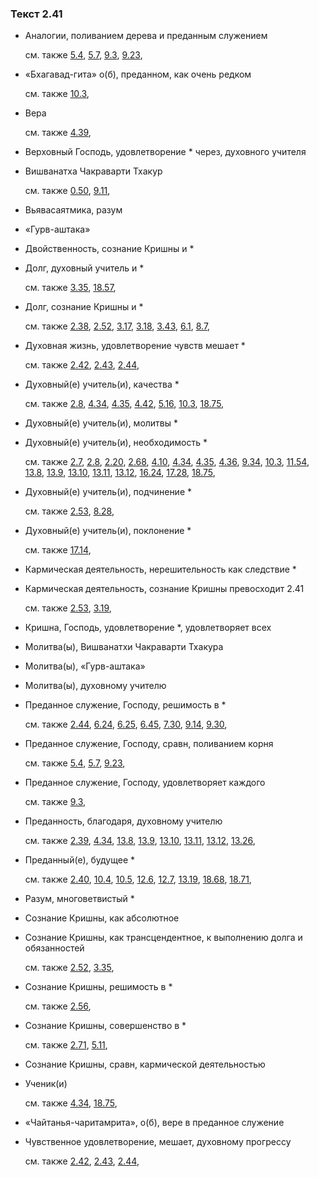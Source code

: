 ### Текст 2.41
	
- Аналогии, поливанием дерева и преданным служением

	см. также  [5.4](../05/0504.md),  [5.7](../05/0507.md),  [9.3](../09/0903.md),  [9.23](../09/0923.md), 
	
- «Бхагавад-гита» о(б), преданном, как очень редком

	см. также  [10.3](../10/1003.md), 
	
- Вера

	см. также  [4.39](../04/0439.md), 
	
- Верховный Господь, удовлетворение \* через, духовного учителя

	
- Вишванатха Чакраварти Тхакур

	см. также  [0.50](../00/0050.md),  [9.11](../09/0911.md), 
	
- Вьявасаятмика, разум

	
- «Гурв-аштака»

	
- Двойственность, сознание Кришны и \*

	
- Долг, духовный учитель и \*

	см. также  [3.35](../03/0335.md),  [18.57](../18/1857.md), 
	
- Долг, сознание Кришны и \*

	см. также  [2.38](../02/0238.md),  [2.52](../02/0252.md),  [3.17](../03/0317.md),  [3.18](../03/0318.md),  [3.43](../03/0343.md),  [6.1](../06/0601.md),  [8.7](../08/0807.md), 
	
- Духовная жизнь, удовлетворение чувств мешает \*

	см. также  [2.42](../02/0242.md),  [2.43](../02/0243.md),  [2.44](../02/0244.md), 
	
- Духовный(е) учитель(и), качества \*

	см. также  [2.8](../02/0208.md),  [4.34](../04/0434.md),  [4.35](../04/0435.md),  [4.42](../04/0442.md),  [5.16](../05/0516.md),  [10.3](../10/1003.md),  [18.75](../18/1875.md), 
	
- Духовный(е) учитель(и), молитвы \*

	
- Духовный(е) учитель(и), необходимость \*

	см. также  [2.7](../02/0207.md),  [2.8](../02/0208.md),  [2.20](../02/0220.md),  [2.68](../02/0268.md),  [4.10](../04/0410.md),  [4.34](../04/0434.md),  [4.35](../04/0435.md),  [4.36](../04/0436.md),  [9.34](../09/0934.md),  [10.3](../10/1003.md),  [11.54](../11/1154.md),  [13.8](../13/1308.md),  [13.9](../13/1309.md),  [13.10](../13/1310.md),  [13.11](../13/1311.md),  [13.12](../13/1312.md),  [16.24](../16/1624.md),  [17.28](../17/1728.md),  [18.75](../18/1875.md), 
	
- Духовный(е) учитель(и), подчинение \*

	см. также  [2.53](../02/0253.md),  [8.28](../08/0828.md), 
	
- Духовный(е) учитель(и), поклонение \*

	см. также  [17.14](../17/1714.md), 
	
- Кармическая деятельность, нерешительность как следствие \*

	
- Кармическая деятельность, сознание Кришны превосходит 2.41

	см. также  [2.53](../02/0253.md),  [3.19](../03/0319.md), 
	
- Кришна, Господь, удовлетворение \*, удовлетворяет всех

	
- Молитва(ы), Вишванатхи Чакраварти Тхакура

	
- Молитва(ы), «Гурв-аштака»

	
- Молитва(ы), духовному учителю

	
- Преданное служение, Господу, решимость в \*

	см. также  [2.44](../02/0244.md),  [6.24](../06/0624.md),  [6.25](../06/0625.md),  [6.45](../06/0645.md),  [7.30](../07/0730.md),  [9.14](../09/0914.md),  [9.30](../09/0930.md), 
	
- Преданное служение, Господу, сравн, поливанием корня

	см. также  [5.4](../05/0504.md),  [5.7](../05/0507.md),  [9.23](../09/0923.md), 
	
- Преданное служение, Господу, удовлетворяет каждого

	см. также  [9.3](../09/0903.md), 
	
- Преданность, благодаря, духовному учителю

	см. также  [2.39](../02/0239.md),  [4.34](../04/0434.md),  [13.8](../13/1308.md),  [13.9](../13/1309.md),  [13.10](../13/1310.md),  [13.11](../13/1311.md),  [13.12](../13/1312.md),  [13.26](../13/1326.md), 
	
- Преданный(е), будущее \*

	см. также  [2.40](../02/0240.md),  [10.4](../10/1004.md),  [10.5](../10/1005.md),  [12.6](../12/1206.md),  [12.7](../12/1207.md),  [13.19](../13/1319.md),  [18.68](../18/1868.md),  [18.71](../18/1871.md), 
	
- Разум, многоветвистый \*

	
- Сознание Кришны, как абсолютное

	
- Сознание Кришны, как трансцендентное, к выполнению долга и обязанностей

	см. также  [2.52](../02/0252.md),  [3.35](../03/0335.md), 
	
- Сознание Кришны, решимость в \*

	см. также  [2.56](../02/0256.md), 
	
- Сознание Кришны, совершенство в \*

	см. также  [2.71](../02/0271.md),  [5.11](../05/0511.md), 
	
- Сознание Кришны, сравн, кармической деятельностью

	
- Ученик(и)

	см. также  [4.34](../04/0434.md),  [18.75](../18/1875.md), 
	
- «Чайтанья-чаритамрита», о(б), вере в преданное служение

	
- Чувственное удовлетворение, мешает, духовному прогрессу

	см. также  [2.42](../02/0242.md),  [2.43](../02/0243.md),  [2.44](../02/0244.md), 
